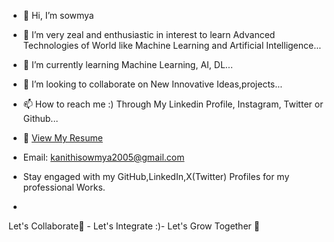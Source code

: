 - 👋 Hi, I’m sowmya 
- 👀 I’m very zeal and enthusiastic in interest to learn Advanced Technologies of World like Machine Learning and Artificial Intelligence...
- 🌱 I’m currently learning Machine Learning, AI, DL...
- 💞️ I’m looking to collaborate on New Innovative Ideas,projects...
- 📫 How to reach me :) Through My Linkedin Profile, Instagram, Twitter or Github...
- 📄 [View My Resume](https://github.com/sowmya13531/sowmya13531/blob/main/Sowmya%20Kanithi%20Resume.pdf)

- Email: kanithisowmya2005@gmail.com

- Stay engaged with my GitHub,LinkedIn,X(Twitter) Profiles for my professional Works.
- 
Let's Collaborate🤝 - Let's Integrate :)- Let's Grow Together 🌱

